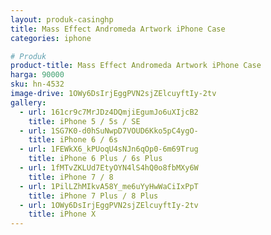 ```yaml
---
layout: produk-casinghp
title: Mass Effect Andromeda Artwork iPhone Case
categories: iphone

# Produk
product-title: Mass Effect Andromeda Artwork iPhone Case
harga: 90000
sku: hn-4532
image-drive: 1OWy6DsIrjEggPVN2sjZElcuyftIy-2tv
gallery:
  - url: 161cr9c7MrJDz4DQmjiEgumJo6uXIjcB2
    title: iPhone 5 / 5s / SE
  - url: 1SG7K0-d0hSuNwpD7VOUD6Kko5pC4ygO-
    title: iPhone 6 / 6s
  - url: 1FEWkX6_kPUoqU4sNJn6qOp0-6m69Trug
    title: iPhone 6 Plus / 6s Plus
  - url: 1fMTvZKLUd7EtyOYN4lS4hQ0o8fbMXy6W
    title: iPhone 7 / 8
  - url: 1PilLZhMIkvA58Y_me6uYyHwWaCiIxPpT
    title: iPhone 7 Plus / 8 Plus
  - url: 1OWy6DsIrjEggPVN2sjZElcuyftIy-2tv
    title: iPhone X
---
```

